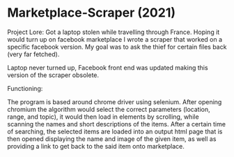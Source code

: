 # Marketplace-Scraper (2021)

Project Lore:
Got a laptop stolen while travelling through France. Hoping it would turn up on facebook marketplace I wrote a scraper that worked on a specific facebook version.
My goal was to ask the thief for certain files back (very far fetched).

Laptop never turned up, Facebook front end was updated making this version of the scraper obsolete.

Functioning:

The program is based around chrome driver using selenium. After opening chromium the algorithm would select the correct parameters (location, range, and topic), it would then load in elements by scrolling, while scanning the names and short descriptions of the items. After a certain time of searching, the selected items are loaded into an output html page that is then opened displaying the name and image of the given item, as well as providing a link to get back to the said item onto marketplace.

